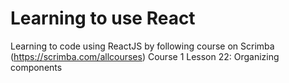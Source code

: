 # Learning to use React


Learning to code using ReactJS by following course on Scrimba (https://scrimba.com/allcourses)
Course 1 Lesson 22: Organizing components
